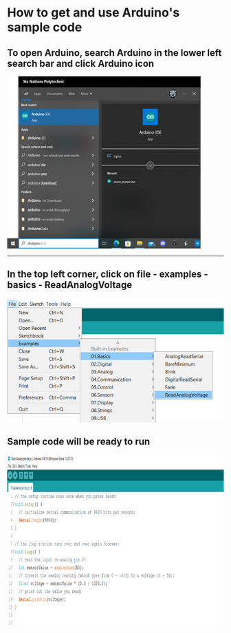 # How to get and use Arduino's sample code

## To open Arduino, search Arduino in the lower left search bar and click Arduino icon

<img src="../images/searchArduino2.png" alt="Arduino" height="400" width="450">

---
## In the top left corner, click on file - examples - basics - ReadAnalogVoltage
![examples](../images/examplesBasics.png)

## Sample code will be ready to run

<img src="../images/readAnalogVoltage.png" alt="RAV" height="400" width="650">
